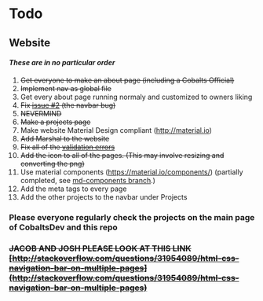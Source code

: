 # Todo  
   ## Website  
   #### *These are in no particular order*
       
   1. ~~Get everyone to make an about page (including a Cobalts Official)~~
   2. ~~Implement nav as global file~~
   3. Get every about page running normaly and customized to owners liking  
   4. ~~Fix [issue #2](https://github.com/CobaltsDev/CobaltsDev.github.io/issues/2) (the navbar bug)~~
   5. ~~NEVERMIND~~
   6. ~~Make a projects page~~
   7. Make website Material Design compliant (http://material.io)
   8. ~~Add Marshal to the website~~
   9. ~~Fix all of the [validation errors](https://validator.w3.org/nu/?doc=https%3A%2F%2Fcobalts.net%2F)~~
   10. ~~Add the icon to all of the pages. (This may involve resizing and converting the png)~~
   11. Use material components (https://material.io/components/) (partially completed, see [md-components branch](https://github.com/CobaltsDev/CobaltsDev.github.io/tree/md-components).)
   12. Add the meta tags to every page
   13. Add the other projects to the navbar under Projects
### Please everyone regularly check the projects on the main page of CobaltsDev and this repo 
 
### ~~JACOB AND JOSH PLEASE LOOK AT THIS LINK [http://stackoverflow.com/questions/31954089/html-css-navigation-bar-on-multiple-pages](http://stackoverflow.com/questions/31954089/html-css-navigation-bar-on-multiple-pages)~~
